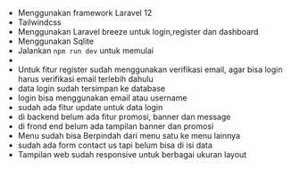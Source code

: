 - Menggunakan framework Laravel 12
- Tailwindcss
- Menggunakan Laravel breeze untuk login,register dan dashboard
- Menggunakan Sqlite 
- Jalankan `npm run dev` untuk memulai
- 
- Untuk fitur register sudah menggunakan verifikasi email, agar bisa login harus verifikasi email terlebih dahulu
- data login sudah tersimpan ke database
- login bisa menggunakan email atau username 
- sudah ada fitur update untuk data login
- di backend belum ada fitur promosi, banner dan message
- di frond end belum ada tampilan banner dan promosi
- Menu sudah bisa Berpindah dari menu satu ke menu lainnya
- sudah ada form contact us tapi belum bisa di isi data
- Tampilan web sudah responsive untuk berbagai ukuran layout
